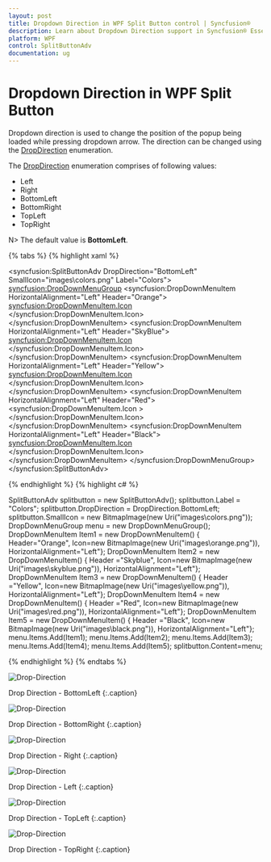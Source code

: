 ```yaml
---
layout: post
title: Dropdown Direction in WPF Split Button control | Syncfusion®
description: Learn about Dropdown Direction support in Syncfusion® Essential Studio® WPF Split Button control, its elements and more.
platform: WPF
control: SplitButtonAdv
documentation: ug
---
```


# Dropdown Direction in WPF Split Button

Dropdown direction is used to change the position of the popup being loaded while pressing dropdown arrow. The direction can be changed using the [DropDirection](https://help.syncfusion.com/cr/wpf/Syncfusion.Windows.Tools.Controls.DropDownButtonAdv.html#Syncfusion_Windows_Tools_Controls_DropDownButtonAdv_DropDirection) enumeration.

The [DropDirection](https://help.syncfusion.com/cr/wpf/Syncfusion.Windows.Tools.Controls.DropDownButtonAdv.html#Syncfusion_Windows_Tools_Controls_DropDownButtonAdv_DropDirection) enumeration comprises of following values: 

* Left
* Right
* BottomLeft
* BottomRight
* TopLeft
* TopRight

N> The default value is **BottomLeft**.

{% tabs %}
{% highlight xaml %}

<syncfusion:SplitButtonAdv DropDirection="BottomLeft" SmallIcon="images\colors.png" Label="Colors">
    <syncfusion:DropDownMenuGroup>
        <syncfusion:DropDownMenuItem HorizontalAlignment="Left" Header="Orange">
            <syncfusion:DropDownMenuItem.Icon>
                <Image Source="images\orange.png"/>
            </syncfusion:DropDownMenuItem.Icon>
        </syncfusion:DropDownMenuItem>
        <syncfusion:DropDownMenuItem HorizontalAlignment="Left" Header="SkyBlue">
            <syncfusion:DropDownMenuItem.Icon>
                <Image Source="images\skyblue.png"/>
            </syncfusion:DropDownMenuItem.Icon>
        </syncfusion:DropDownMenuItem>
        <syncfusion:DropDownMenuItem HorizontalAlignment="Left" Header="Yellow">
            <syncfusion:DropDownMenuItem.Icon>
                <Image Source="images\yellow.png"/>
            </syncfusion:DropDownMenuItem.Icon>
        </syncfusion:DropDownMenuItem>
        <syncfusion:DropDownMenuItem HorizontalAlignment="Left" Header="Red">
            <syncfusion:DropDownMenuItem.Icon   >
                <Image Source="images\red.png"/>
            </syncfusion:DropDownMenuItem.Icon>
        </syncfusion:DropDownMenuItem>
        <syncfusion:DropDownMenuItem HorizontalAlignment="Left" Header="Black">
            <syncfusion:DropDownMenuItem.Icon>
                <Image Source="images\black.png"/>
            </syncfusion:DropDownMenuItem.Icon>
        </syncfusion:DropDownMenuItem>
    </syncfusion:DropDownMenuGroup>
</syncfusion:SplitButtonAdv>
    
{% endhighlight %}
{% highlight c# %}

SplitButtonAdv splitbutton = new SplitButtonAdv();
splitbutton.Label = "Colors";
splitbutton.DropDirection = DropDirection.BottomLeft;
splitbutton.SmallIcon = new BitmapImage(new Uri("images\colors.png"));
DropDownMenuGroup menu = new DropDownMenuGroup();
DropDownMenuItem Item1 = new DropDownMenuItem() { Header="Orange", Icon=new BitmapImage(new Uri("images\orange.png")), HorizontalAlignment="Left"};
DropDownMenuItem Item2 = new DropDownMenuItem() { Header ="Skyblue", Icon=new BitmapImage(new Uri("images\skyblue.png")), HorizontalAlignment="Left"};
DropDownMenuItem Item3 = new DropDownMenuItem() { Header ="Yellow", Icon=new BitmapImage(new Uri("images\yellow.png")), HorizontalAlignment="Left"};
DropDownMenuItem Item4 = new DropDownMenuItem() { Header ="Red", Icon=new BitmapImage(new Uri("images\red.png")), HorizontalAlignment="Left"};
DropDownMenuItem Item5 = new DropDownMenuItem() { Header ="Black", Icon=new BitmapImage(new Uri("images\black.png")), HorizontalAlignment="Left"};
menu.Items.Add(Item1);
menu.Items.Add(Item2);
menu.Items.Add(Item3);
menu.Items.Add(Item4);
menu.Items.Add(Item5);
splitbutton.Content=menu;

{% endhighlight %}
{% endtabs %}

![Drop-Direction](Drop-Direction_images/Drop-Direction_img1.png)

Drop Direction - BottomLeft
{:.caption}

![Drop-Direction](Drop-Direction_images/Drop-Direction_img2.png)

Drop Direction - BottomRight
{:.caption}

![Drop-Direction](Drop-Direction_images/Drop-Direction_img3.png)

Drop Direction - Right
{:.caption}

![Drop-Direction](Drop-Direction_images/Drop-Direction_img4.png)

Drop Direction - Left
{:.caption}

![Drop-Direction](Drop-Direction_images/Drop-Direction_img5.png)

Drop Direction - TopLeft
{:.caption}

![Drop-Direction](Drop-Direction_images/Drop-Direction_img6.png)

Drop Direction - TopRight
{:.caption}
